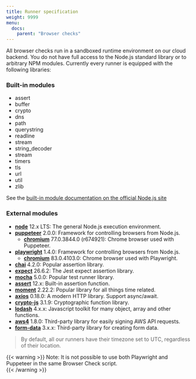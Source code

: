 ```yaml
---
title: Runner specification
weight: 9999
menu:
  docs:
    parent: "Browser checks"
---
```


All browser checks run in a sandboxed runtime environment on our cloud backend. You do not have full access to the Node.js
standard library or to arbitrary NPM modules. Currently every runner is equipped with the following libraries:

### Built-in modules

- assert
- buffer
- crypto
- dns
- path
- querystring
- readline
- stream
- string_decoder
- stream
- timers
- tls
- url
- util
- zlib

See the [built-in module documentation on the official Node.js site](https://nodejs.org/dist/latest-v12.x/docs/api/)

### External modules

- **[node](https://nodejs.org/docs/latest-v12.x/api/)** 12.x LTS: The general Node.js execution environment.
- **[puppeteer](https://github.com/GoogleChrome/puppeteer)** 2.0.0: Framework for controlling browsers from Node.js.
  - **[chromium](https://github.com/chromium/chromium/releases/tag/77.0.3844.0)** 77.0.3844.0 (r674921): Chrome browser used with Puppeteer.
- **[playwright](https://github.com/microsoft/playwright)** 1.4.0: Framework for controlling browsers from Node.js.
  - **[chromium](https://github.com/chromium/chromium/releases/tag/83.0.4103.0)** 83.0.4103.0: Chrome browser used with Playwright.
- **[chai](https://www.chaijs.com/)** 4.2.0: Popular assertion library.
- **[expect](https://www.npmjs.com/package/expect)** 26.6.2: The Jest expect assertion library.
- **[mocha](https://mochajs.org/)** 5.0.0: Popular test runner library.
- **[assert](https://nodejs.org/docs/latest-v12.x/api/assert.html)** 12.x: Built-in assertion function.
- **[moment](https://momentjs.com)** 2.22.2: Popular library for all things time related.
- **[axios](https://github.com/axios/axios)**  0.18.0: A modern HTTP library. Support async/await.
- **[crypto-js](https://github.com/brix/crypto-js)** 3.1.9: Cryptographic function library.
- **[lodash](https://lodash.com)** 4.x.x: Javascript toolkit for many object, array and other functions.
- **[aws4](https://github.com/mhart/aws4)** 1.8.0: Third-party library for easily signing AWS API requests.
- **[form-data](https://github.com/form-data/form-data)** 3.x.x: Third-party library for creating form data.

> By default, all our runners have their timezone set to UTC, regardless of their location.

{{< warning >}} 
Note: It is not possible to use both Playwright and Puppeteer in the same Browser Check script.  
{{< /warning >}}
